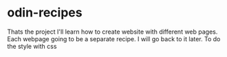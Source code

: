 # odin-recipes
Thats the project I'll learn how to create website with different web pages. Each webpage going to be a separate recipe.
I will go back to it later. To do the style with css